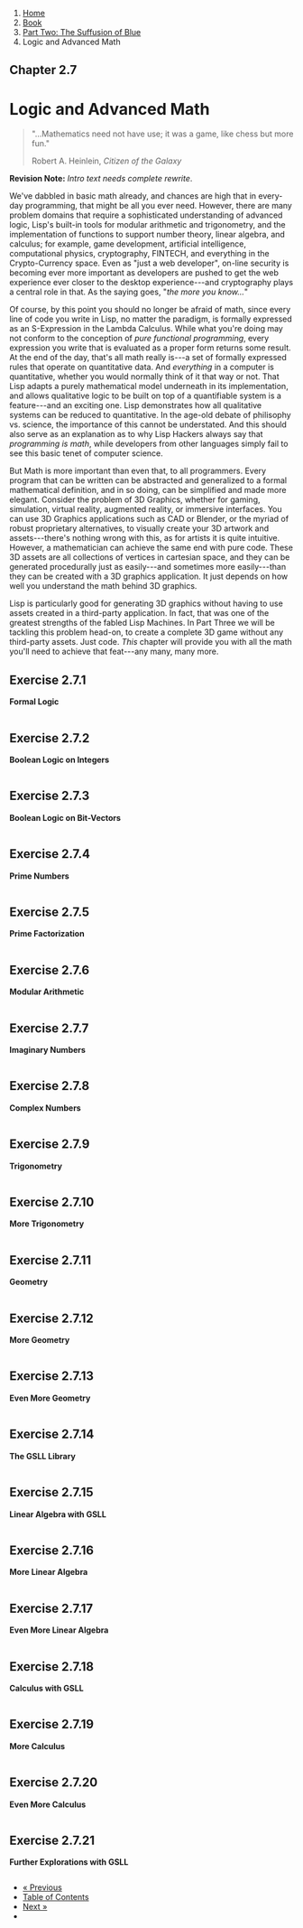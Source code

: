 <ol class="breadcrumb">
  <li><a href="/">Home</a></li>
  <li><a href="/book/">Book</a></li>
  <li><a href="/book/2-0-0-overview/">Part Two: The Suffusion of Blue</a></li>
  <li class="active">Logic and Advanced Math</li>
</ol>

## Chapter 2.7

# Logic and Advanced Math

> "...Mathematics need not have use; it was a game, like chess but more fun."
> <footer>Robert A. Heinlein, <em>Citizen of the Galaxy</em></footer>

**Revision Note:** *Intro text needs complete rewrite*.

We've dabbled in basic math already, and chances are high that in every-day programming, that might be all you ever need.  However, there are many problem domains that require a sophisticated understanding of advanced logic, Lisp's built-in tools for modular arithmetic and trigonometry, and the implementation of functions to support number theory, linear algebra, and calculus; for example, game development, artificial intelligence, computational physics, cryptography, FINTECH, and everything in the Crypto-Currency space.  Even as "just a web developer", on-line security is becoming ever more important as developers are pushed to get the web experience ever closer to the desktop experience---and cryptography plays a central role in that.  As the saying goes, "*the more you know...*"

Of course, by this point you should no longer be afraid of math, since every line of code you write in Lisp, no matter the paradigm, is formally expressed as an S-Expression in the Lambda Calculus.  While what you're doing may not conform to the conception of *pure functional programming*, every expression you write that is evaluated as a proper form returns some result.  At the end of the day, that's all math really is---a set of formally expressed rules that operate on quantitative data.  And *everything* in a computer is quantitative, whether you would normally think of it that way or not.  That Lisp adapts a purely mathematical model underneath in its implementation, and allows qualitative logic to be built on top of a quantifiable system is a feature---and an exciting one.  Lisp demonstrates how all qualitative systems can be reduced to quantitative.  In the age-old debate of philisophy vs. science, the importance of this cannot be understated.  And this should also serve as an explanation as to why Lisp Hackers always say that *programming is math*, while developers from other languages simply fail to see this basic tenet of computer science.

But Math is more important than even that, to all programmers.  Every program that can be written can be abstracted and generalized to a formal mathematical definition, and in so doing, can be simplified and made more elegant.  Consider the problem of 3D Graphics, whether for gaming, simulation, virtual reality, augmented reality, or immersive interfaces.  You can use 3D Graphics applications such as CAD or Blender, or the myriad of robust proprietary alternatives, to visually create your 3D artwork and assets---there's nothing wrong with this, as for artists it is quite intuitive.  However, a mathematician can achieve the same end with pure code.  These 3D assets are all collections of vertices in cartesian space, and they can be generated procedurally just as easily---and sometimes more easily---than they can be created with a 3D graphics application.  It just depends on how well you understand the math behind 3D graphics.

Lisp is particularly good for generating 3D graphics without having to use assets created in a third-party application.  In fact, that was one of the greatest strengths of the fabled Lisp Machines.  In Part Three we will be tackling this problem head-on, to create a complete 3D game without any third-party assets.  Just code.  *This* chapter will provide you with all the math you'll need to achieve that feat---any many, many more.

## Exercise 2.7.1

**Formal Logic**

```lisp

```

## Exercise 2.7.2

**Boolean Logic on Integers**

```lisp

```

## Exercise 2.7.3

**Boolean Logic on Bit-Vectors**

```lisp

```

## Exercise 2.7.4

**Prime Numbers**

```lisp

```

## Exercise 2.7.5

**Prime Factorization**

```lisp

```

## Exercise 2.7.6

**Modular Arithmetic**

```lisp

```

## Exercise 2.7.7

**Imaginary Numbers**

```lisp

```

## Exercise 2.7.8

**Complex Numbers**

```lisp

```

## Exercise 2.7.9

**Trigonometry**

```lisp

```

## Exercise 2.7.10

**More Trigonometry**

```lisp

```

## Exercise 2.7.11

**Geometry**

```lisp

```

## Exercise 2.7.12

**More Geometry**

```lisp

```

## Exercise 2.7.13

**Even More Geometry**

```lisp

```

## Exercise 2.7.14

**The GSLL Library**

```lisp

```

## Exercise 2.7.15

**Linear Algebra with GSLL**

```lisp

```

## Exercise 2.7.16

**More Linear Algebra**

```lisp

```

## Exercise 2.7.17

**Even More Linear Algebra**

```lisp

```

## Exercise 2.7.18

**Calculus with GSLL**

```lisp

```

## Exercise 2.7.19

**More Calculus**

```lisp

```

## Exercise 2.7.20

**Even More Calculus**

```lisp

```

## Exercise 2.7.21

**Further Explorations with GSLL**

```lisp

```

<ul class="pager">
  <li class="previous"><a href="/book/2-06-0-threads-memos-parallel/">&laquo; Previous</a></li>
  <li><a href="/book/">Table of Contents</a></li>
  <li class="next"><a href="/book/2-08-0-number-theory/">Next &raquo;</a><li>
</ul>
